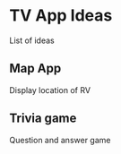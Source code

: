 # TV App Ideas
List of ideas

## Map App
Display location of RV

## Trivia game
Question and answer game

